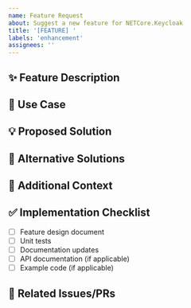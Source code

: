 ```yaml
---
name: Feature Request
about: Suggest a new feature for NETCore.Keycloak
title: '[FEATURE] '
labels: 'enhancement'
assignees: ''
---
```


## ✨ Feature Description
<!-- A clear and concise description of the feature you're proposing -->

## 🎯 Use Case
<!-- Describe the use case(s) that this feature would address -->

## 💡 Proposed Solution
<!-- Describe your proposed solution and how it would work -->

## 🔄 Alternative Solutions
<!-- Describe any alternative solutions or features you've considered -->

## 📝 Additional Context
<!-- Add any other context, screenshots, or examples about the feature request -->

## ✅ Implementation Checklist
- [ ] Feature design document
- [ ] Unit tests
- [ ] Documentation updates
- [ ] API documentation (if applicable)
- [ ] Example code (if applicable)

## 🔗 Related Issues/PRs
<!-- Link any related issues or pull requests -->
